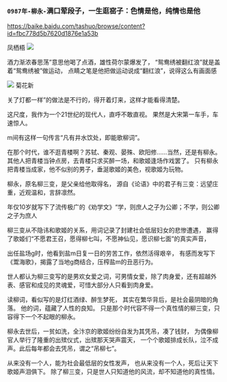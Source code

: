 ### `0987年-柳永-`满口荤段子，一生逛窑子：色情是他，纯情也是他
<https://baike.baidu.com/tashuo/browse/content?id=fbc778d5b7620d1876e1a53b>

凤栖梧
![](https://bkimg.cdn.bcebos.com/pic/d0c8a786c9177f3e6709c303e9852cc79f3df8dcf821)

酒力渐浓春思荡”意思他喝了点酒，雄性荷尔蒙爆发了，
“鸳鸯绣被翻红浪”就是盖着“鸳鸯绣被”做运动，
点睛之笔是他把做运动说成“翻红浪”，说得这么有画面感

![](https://bkimg.cdn.bcebos.com/pic/9f510fb30f2442a7d933feab4809ba4bd11373f0a421)
菊花新

关了灯都一样”的做法是不行的，得开着灯来，这样才能看得清楚。

这尺度，我作为一个21世纪的现代人，直呼不敢直视。
果然是大宋第一车手，车速惊人。

m间有这样一句传言“凡有井水饮处，即能歌柳词”。

在那个时代，谁不逛青楼啊？苏轼、秦观、晏殊、欧阳修……当然，还是有柳永。
其他人把青楼当钟点房，去青楼只求买醉一场，和歌姬逢场作戏罢了。
只有柳永把青楼当成家，他不似别的男子，垂涎歌姬的美色，视歌姬为玩物。

柳永，原名柳三变，是父亲给他取得名，
源自《论语》中的君子有三变：远望庄重，近观温和，言辞凛然。

年仅10岁就写下了流传极广的《劝学文》“学，则庶人之子为公卿；不学，则公卿之子为庶人

柳三变从不隐讳和歌姬的关系，用词记录了封建社会低层妇女的悲惨遭遇，
赢得了歌姬们“不愿君王召，愿得柳七叫，不愿神仙见，愿识柳七面”的真实声音，

出任盐场g时，他看到盐m日复一日的劳苦工作，依然活得艰辛，
有感而发写下《鬻海歌》，揭露了当地g商结合，压榨盐m的丑恶行为。

世人都认为柳三变写的是男欢女爱之词，可男情女爱，除了肉身爱，还有超越外表、感官和成见的灵魂爱，可惜大部分人只看到肉身爱。

读柳词，看似写的是灯红酒绿、醉生梦死，
其实在繁华背后，是社会最阴暗的角落。
他的词，蕴藏了人性的良知。
只是那个时代容不得一个真性情的柳三变，只容得下一个不起眼的柳永。

柳永去世后，一贫如洗，全汴京的歌姬纷纷自发为其凭吊，凑了钱财， 为偶像柳官人举行了隆重的出殡仪式，出殡那天哭声震天， 一个个歌姬排成长队，泣不成声。此后每年都会去凭吊，谓之“吊柳七”。

从来没有一个人，能为社会最低层的女性发声，
也从来没有一个人，死后让天下歌姬声泪俱下。
除了柳三变，只是世人只知道他的风流，却不知道他的真性情。
